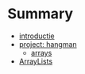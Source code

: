 # Summary

* [introductie](README.md)
* [project: hangman](hangman.md)
  * [arrays](arrays.md)
* [ArrayLists](arraylists.md)




